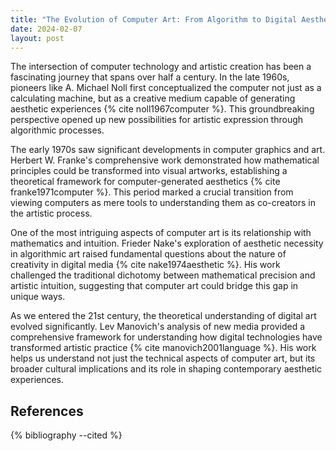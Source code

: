 ```yaml
---
title: "The Evolution of Computer Art: From Algorithm to Digital Aesthetics"
date: 2024-02-07
layout: post
---
```


The intersection of computer technology and artistic creation has been a fascinating journey that spans over half a century. In the late 1960s, pioneers like A. Michael Noll first conceptualized the computer not just as a calculating machine, but as a creative medium capable of generating aesthetic experiences {% cite noll1967computer %}. This groundbreaking perspective opened up new possibilities for artistic expression through algorithmic processes.

The early 1970s saw significant developments in computer graphics and art. Herbert W. Franke's comprehensive work demonstrated how mathematical principles could be transformed into visual artworks, establishing a theoretical framework for computer-generated aesthetics {% cite franke1971computer %}. This period marked a crucial transition from viewing computers as mere tools to understanding them as co-creators in the artistic process.

One of the most intriguing aspects of computer art is its relationship with mathematics and intuition. Frieder Nake's exploration of aesthetic necessity in algorithmic art raised fundamental questions about the nature of creativity in digital media {% cite nake1974aesthetic %}. His work challenged the traditional dichotomy between mathematical precision and artistic intuition, suggesting that computer art could bridge this gap in unique ways.

As we entered the 21st century, the theoretical understanding of digital art evolved significantly. Lev Manovich's analysis of new media provided a comprehensive framework for understanding how digital technologies have transformed artistic practice {% cite manovich2001language %}. His work helps us understand not just the technical aspects of computer art, but its broader cultural implications and its role in shaping contemporary aesthetic experiences.

## References

{% bibliography --cited %}
